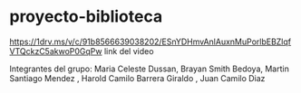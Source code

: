 ﻿# proyecto-biblioteca
https://1drv.ms/v/c/91b8566639038202/ESnYDHmvAnlAuxnMuPorlbEBZlqfVTQckzC5akwoP0GqPw link del video 

Integrantes del grupo: 
Maria Celeste Dussan,
Brayan Smith Bedoya,
Martin Santiago Mendez ,
Harold Camilo Barrera Giraldo ,
Juan Camilo Diaz 

